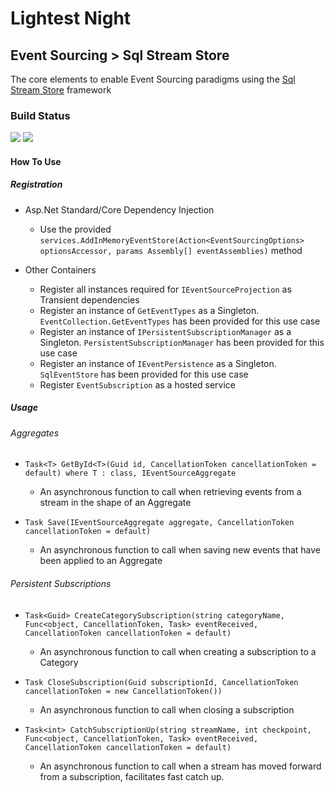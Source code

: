 # Lightest Night
## Event Sourcing > Sql Stream Store

The core elements to enable Event Sourcing paradigms using the [Sql Stream Store](https://github.com/SQLStreamStore/SQLStreamStore "Sql Stream Store") framework

### Build Status
![](https://github.com/lightest-night/system.eventsourcing.sqlstreamstore/workflows/CI/badge.svg)
![](https://github.com/lightest-night/system.eventsourcing.sqlstreamstore/workflows/Release/badge.svg)

#### How To Use
##### Registration
* Asp.Net Standard/Core Dependency Injection
  * Use the provided `services.AddInMemoryEventStore(Action<EventSourcingOptions> optionsAccessor, params Assembly[] eventAssemblies)` method

* Other Containers
  * Register all instances required for `IEventSourceProjection` as Transient dependencies
  * Register an instance of `GetEventTypes` as a Singleton. `EventCollection.GetEventTypes` has been provided for this use case
  * Register an instance of `IPersistentSubscriptionManager` as a Singleton. `PersistentSubscriptionManager` has been provided for this use case
  * Register an instance of `IEventPersistence` as a Singleton. `SqlEventStore` has been provided for this use case
  * Register `EventSubscription` as a hosted service
  
##### Usage
###### Aggregates
* `Task<T> GetById<T>(Guid id, CancellationToken cancellationToken = default) where T : class, IEventSourceAggregate`
  * An asynchronous function to call when retrieving events from a stream in the shape of an Aggregate

* `Task Save(IEventSourceAggregate aggregate, CancellationToken cancellationToken = default)`
  * An asynchronous function to call when saving new events that have been applied to an Aggregate
  
###### Persistent Subscriptions
* `Task<Guid> CreateCategorySubscription(string categoryName, Func<object, CancellationToken, Task> eventReceived, CancellationToken cancellationToken = default)`
  * An asynchronous function to call when creating a subscription to a Category
  
* `Task CloseSubscription(Guid subscriptionId, CancellationToken cancellationToken = new CancellationToken())`
  * An asynchronous function to call when closing a subscription
  
* `Task<int> CatchSubscriptionUp(string streamName, int checkpoint, Func<object, CancellationToken, Task> eventReceived, CancellationToken cancellationToken = default)`
  * An asynchronous function to call when a stream has moved forward from a subscription, facilitates fast catch up.

